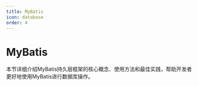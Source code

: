 ```yaml
---
title: MyBatis
icon: database
order: 4
---
```


# MyBatis

本节详细介绍MyBatis持久层框架的核心概念、使用方法和最佳实践，帮助开发者更好地使用MyBatis进行数据库操作。

